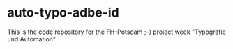 auto-typo-adbe-id
=================

This is the code repository for the FH-Potsdam ;-⟩ project week "Typografie und Automation"